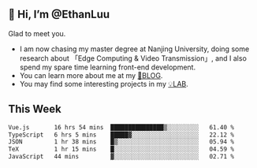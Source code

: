 ## 👋 Hi, I’m @EthanLuu

Glad to meet you.

- I am now chasing my master degree at Nanjing University, doing some research about 「Edge Computing & Video Transmission」, and I also spend my spare time learning front-end development.
- You can learn more about me at my [📝BLOG](https://blog.ethanloo.cn).
- You may find some interesting projects in my [💡LAB](https://lab.ethanloo.cn).

## This Week
<!--START_SECTION:waka-->

```txt
Vue.js       16 hrs 54 mins  ███████████████▒░░░░░░░░░   61.40 %
TypeScript   6 hrs 5 mins    █████▓░░░░░░░░░░░░░░░░░░░   22.12 %
JSON         1 hr 38 mins    █▒░░░░░░░░░░░░░░░░░░░░░░░   05.94 %
TeX          1 hr 15 mins    █░░░░░░░░░░░░░░░░░░░░░░░░   04.59 %
JavaScript   44 mins         ▓░░░░░░░░░░░░░░░░░░░░░░░░   02.71 %
```

<!--END_SECTION:waka-->
